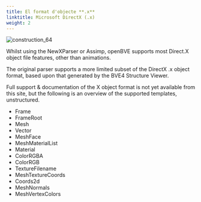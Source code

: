 ```yaml
---
title: El format d'objecte **.x**
linktitle: Microsoft DirectX (.x)
weight: 2
---
```


![construction_64](/images/construction_64.png)

Whilst using the NewXParser or Assimp, openBVE supports most Direct.X object file features, other than animations.

The original parser supports a more limited subset of the DirectX .x object format, based upon that generated by the BVE4 Structure Viewer. 

Full support & documentation of the X object format is not yet available from this site, but the following is an overview of the supported templates, unstructured.

- Frame
- FrameRoot
- Mesh
- Vector
- MeshFace
- MeshMaterialList
- Material
- ColorRGBA
- ColorRGB
- TextureFilename
- MeshTextureCoords
- Coords2d
- MeshNormals
- MeshVertexColors